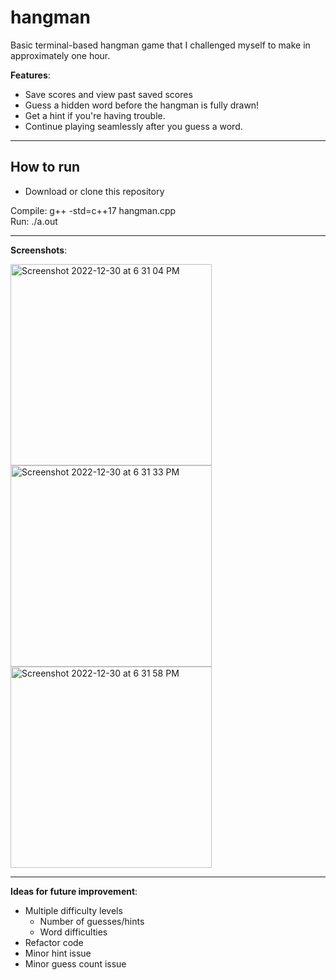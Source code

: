 # hangman
Basic terminal-based hangman game that I challenged myself to make in approximately one hour.

**Features**:
- Save scores and view past saved scores
- Guess a hidden word before the hangman is fully drawn!
- Get a hint if you're having trouble.
- Continue playing seamlessly after you guess a word.
___
## How to run
- Download or clone this repository  
  
Compile: g++ -std=c++17 hangman.cpp  
Run: ./a.out
___
**Screenshots**:  

<img width="322" alt="Screenshot 2022-12-30 at 6 31 04 PM" src="https://user-images.githubusercontent.com/48075045/210121088-7869ebed-bfac-438a-8c88-fdbb4f3eeda8.png">
<img width="322" alt="Screenshot 2022-12-30 at 6 31 33 PM" src="https://user-images.githubusercontent.com/48075045/210121092-f409cea6-3c6e-452d-918d-7d147960b30f.png">
<img width="322" alt="Screenshot 2022-12-30 at 6 31 58 PM" src="https://user-images.githubusercontent.com/48075045/210121082-ff4afe01-6516-4080-90a6-f812d80ed3bd.png">

___
**Ideas for future improvement**:
- Multiple difficulty levels 
  - Number of guesses/hints
  - Word difficulties
- Refactor code
- Minor hint issue  
- Minor guess count issue

